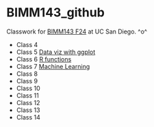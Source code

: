 # BIMM143_github
Classwork for [BIMM143 F24](https://bioboot.github.io/bimm143_F24/) at UC San Diego.
^o^

- Class 4 []()
- Class 5 [Data viz with ggplot](https://github.com/Shellyujia/BIMM143_github/tree/main/BIMM%20143%20Class%205)
- Class 6 [R functions](https://github.com/Shellyujia/BIMM143_github/tree/main/BIMM%20143%20Class%206)
- Class 7 [Machine Learning](https://github.com/Shellyujia/BIMM143_github/tree/main/BIMM%20143%20Class%207)
- Class 8 []()
- Class 9 []()
- Class 10 []()
- Class 11 []()
- Class 12 []()
- Class 13 []()
- Class 14 []()

